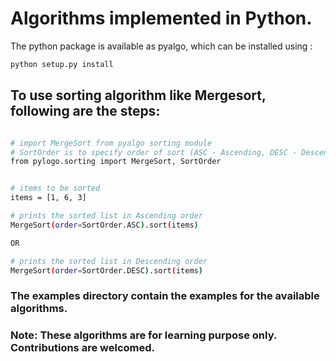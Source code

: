 # Algorithms implemented in Python.

The python package is available as pyalgo, which can be installed using :

```bash
python setup.py install
```


## To use sorting algorithm like Mergesort, following are the steps:

```bash

# import MergeSort from pyalgo sorting module
# SortOrder is to specify order of sort (ASC - Ascending, DESC - Descending)
from pylogo.sorting import MergeSort, SortOrder


# items to be sorted
items = [1, 6, 3]

# prints the sorted list in Ascending order
MergeSort(order=SortOrder.ASC).sort(items)

OR 

# prints the sorted list in Descending order
MergeSort(order=SortOrder.DESC).sort(items)

```

### The examples directory contain the examples for the available algorithms.

### Note: These algorithms are for learning purpose only. Contributions are welcomed.


